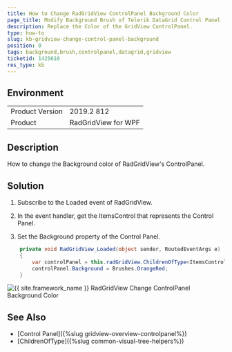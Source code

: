 ```yaml
---
title: How to Change RadGridView ControlPanel Background Color
page_title: Modify Background Brush of Telerik DataGrid Control Panel
description: Replace the Color of the GridView ControlPanel.
type: how-to
slug: kb-gridview-change-control-panel-background
position: 0
tags: background,brush,controlpanel,datagrid,gridview
ticketid: 1425610
res_type: kb
---
```


## Environment
<table>
	<tbody>
		<tr>
			<td>Product Version</td>
			<td>2019.2 812</td>
		</tr>
		<tr>
			<td>Product</td>
			<td>RadGridView for WPF</td>
		</tr>
	</tbody>
</table>

## Description

How to change the Background color of RadGridView's ControlPanel.

## Solution

1. Subscribe to the Loaded event of RadGridView.

2. In the event handler, get the ItemsControl that represents the Control Panel.

3. Set the Background property of the Control Panel.


```C#
	private void RadGridView_Loaded(object sender, RoutedEventArgs e)
	{
		var controlPanel = this.radGridView.ChildrenOfType<ItemsControl>().FirstOrDefault(x => x.Name == "PART_ControlPanelItemsControl");
		controlPanel.Background = Brushes.OrangeRed;
	}
```

![{{ site.framework_name }} RadGridView Change ControlPanel Background Color](images/kb-gridview-change-control-panel-background-0.png)

## See Also  
* [Control Panel]({%slug gridview-overview-controlpanel%})
* [ChildrenOfType]({%slug common-visual-tree-helpers%})

